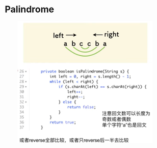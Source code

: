 # Palindrome

<figure><img src="../.gitbook/assets/image (1).png" alt=""><figcaption></figcaption></figure>
